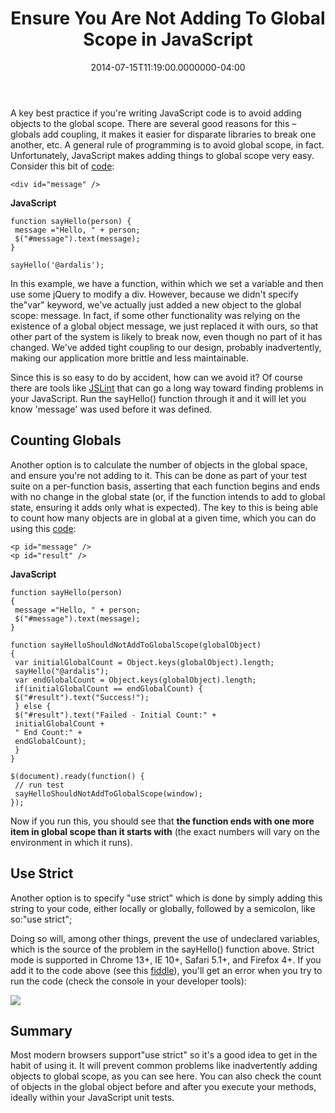 ﻿---
title: Ensure You Are Not Adding To Global Scope in JavaScript
date: "2014-07-15T11:19:00.0000000-04:00"
description: A key best practice if you're writing JavaScript code is to avoid adding objects to the global scope. There are several good reasons for this – globals add coupling, it makes it easier for disparate libraries to break one another, etc. A general rule of programming is to avoid global scope, in fact.
featuredImage: /img/java-script.png
---

A key best practice if you're writing JavaScript code is to avoid adding objects to the global scope. There are several good reasons for this – globals add coupling, it makes it easier for disparate libraries to break one another, etc. A general rule of programming is to avoid global scope, in fact. Unfortunately, JavaScript makes adding things to global scope very easy. Consider this bit of [code](http://jsfiddle.net/7Rx32/):

```
<div id="message" />
```

**JavaScript**

```
function sayHello(person) {
 message ="Hello, " + person;
 $("#message").text(message);
}

sayHello('@ardalis');
```

In this example, we have a function, within which we set a variable and then use some jQuery to modify a div. However, because we didn't specify the"var" keyword, we've actually just added a new object to the global scope: message. In fact, if some other functionality was relying on the existence of a global object message, we just replaced it with ours, so that other part of the system is likely to break now, even though no part of it has changed. We've added tight coupling to our design, probably inadvertently, making our application more brittle and less maintainable.

Since this is so easy to do by accident, how can we avoid it? Of course there are tools like [JSLint](http://www.jslint.com/) that can go a long way toward finding problems in your JavaScript. Run the sayHello() function through it and it will let you know 'message' was used before it was defined.

## Counting Globals

Another option is to calculate the number of objects in the global space, and ensure you're not adding to it. This can be done as part of your test suite on a per-function basis, asserting that each function begins and ends with no change in the global state (or, if the function intends to add to global state, ensuring it adds only what is expected). The key to this is being able to count how many objects are in global at a given time, which you can do using this [code](http://jsfiddle.net/7Rx32/3/):

```
<p id="message" />
<p id="result" />
```

**JavaScript**

```
function sayHello(person)
{
 message ="Hello, " + person;
 $("#message").text(message);
}

function sayHelloShouldNotAddToGlobalScope(globalObject)
{
 var initialGlobalCount = Object.keys(globalObject).length;
 sayHello("@ardalis");
 var endGlobalCount = Object.keys(globalObject).length;
 if(initialGlobalCount == endGlobalCount) {
 $("#result").text("Success!");
 } else {
 $("#result").text("Failed - Initial Count:" +
 initialGlobalCount +
 " End Count:" +
 endGlobalCount);
 }
}

$(document).ready(function() {
 // run test
 sayHelloShouldNotAddToGlobalScope(window);
});
```

Now if you run this, you should see that **the function ends with one more item in global scope than it starts with** (the exact numbers will vary on the environment in which it runs).

## Use Strict

Another option is to specify "use strict" which is done by simply adding this string to your code, either locally or globally, followed by a semicolon, like so:"use strict";

Doing so will, among other things, prevent the use of undeclared variables, which is the source of the problem in the sayHello() function above. Strict mode is supported in Chrome 13+, IE 10+, Safari 5.1+, and Firefox 4+. If you add it to the code above (see this [fiddle](http://jsfiddle.net/7Rx32/4)), you'll get an error when you try to run the code (check the console in your developer tools):

![](/img/console.png)

## Summary

Most modern browsers support"use strict" so it's a good idea to get in the habit of using it. It will prevent common problems like inadvertently adding objects to global scope, as you can see here. You can also check the count of objects in the global object before and after you execute your methods, ideally within your JavaScript unit tests.

